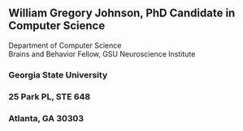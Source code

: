 </br> </br> </br> </br> </br>
## William Gregory Johnson, PhD Candidate in Computer Science
Department of Computer Science </br>
Brains and Behavior Fellow, GSU Neuroscience Institute
### Georgia State University
### 25 Park PL, STE 648
### Atlanta, GA 30303
